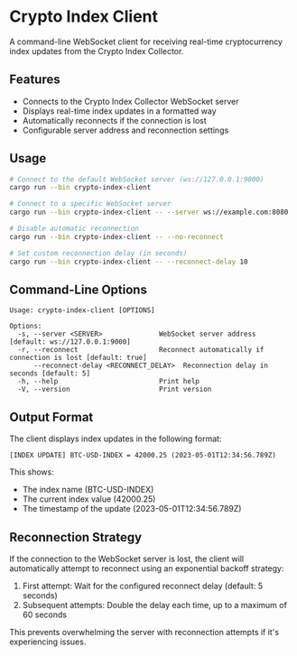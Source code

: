 # Crypto Index Client

A command-line WebSocket client for receiving real-time cryptocurrency index updates from the Crypto Index Collector.

## Features

- Connects to the Crypto Index Collector WebSocket server
- Displays real-time index updates in a formatted way
- Automatically reconnects if the connection is lost
- Configurable server address and reconnection settings

## Usage

```bash
# Connect to the default WebSocket server (ws://127.0.0.1:9000)
cargo run --bin crypto-index-client

# Connect to a specific WebSocket server
cargo run --bin crypto-index-client -- --server ws://example.com:8080

# Disable automatic reconnection
cargo run --bin crypto-index-client -- --no-reconnect

# Set custom reconnection delay (in seconds)
cargo run --bin crypto-index-client -- --reconnect-delay 10
```

## Command-Line Options

```
Usage: crypto-index-client [OPTIONS]

Options:
  -s, --server <SERVER>              WebSocket server address [default: ws://127.0.0.1:9000]
  -r, --reconnect                    Reconnect automatically if connection is lost [default: true]
      --reconnect-delay <RECONNECT_DELAY>  Reconnection delay in seconds [default: 5]
  -h, --help                         Print help
  -V, --version                      Print version
```

## Output Format

The client displays index updates in the following format:

```
[INDEX UPDATE] BTC-USD-INDEX = 42000.25 (2023-05-01T12:34:56.789Z)
```

This shows:
- The index name (BTC-USD-INDEX)
- The current index value (42000.25)
- The timestamp of the update (2023-05-01T12:34:56.789Z)

## Reconnection Strategy

If the connection to the WebSocket server is lost, the client will automatically attempt to reconnect using an exponential backoff strategy:

1. First attempt: Wait for the configured reconnect delay (default: 5 seconds)
2. Subsequent attempts: Double the delay each time, up to a maximum of 60 seconds

This prevents overwhelming the server with reconnection attempts if it's experiencing issues.
